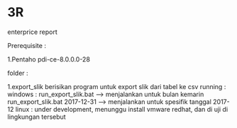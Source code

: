 # 3R
enterprice report

Prerequisite : 

1.Pentaho pdi-ce-8.0.0.0-28

folder :

1.export_slik
	berisikan program untuk export slik dari tabel ke csv
	running :
		windows :
			run_export_slik.bat 			--> menjalankan untuk bulan kemarin
			run_export_slik.bat 2017-12-31 	--> menjalankan untuk spesifik tanggal 2017-12
		linux :
			under development, menunggu install vmware redhat, dan di uji di lingkungan tersebut